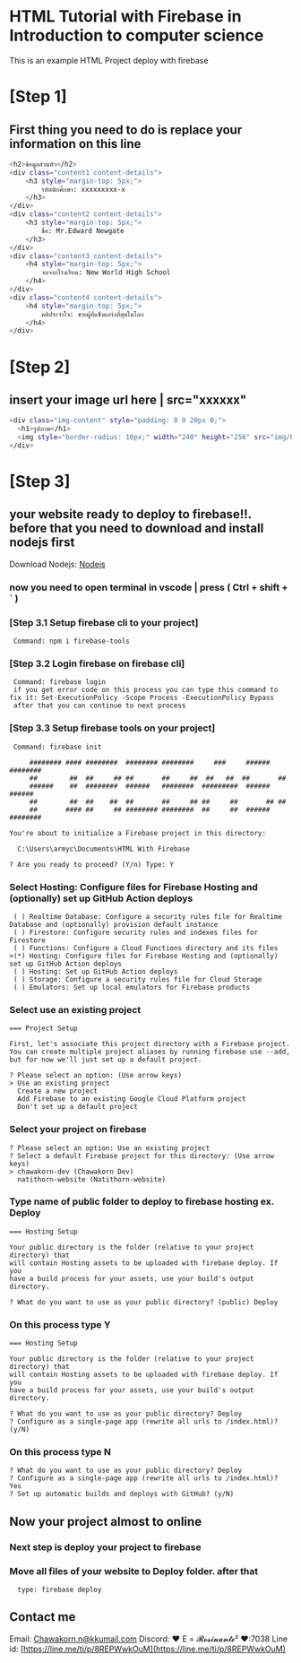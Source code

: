 # HTML Tutorial with Firebase in Introduction to computer science

This is an example HTML Project deploy with firebase


# [Step 1]
## First thing you need to do is replace your information on this line
  ```sh
<h2>ข้อมูลส่วนตัว</h2>
  <div class="content1 content-details">
      <h3 style="margin-top: 5px;">
          รหัสนักศึกษา: xxxxxxxxx-x
      </h3>
  </div>
  <div class="content2 content-details">
      <h3 style="margin-top: 5px;">
          ชื่อ: Mr.Edward Newgate
      </h3>
  </div>
  <div class="content3 content-details">
      <h4 style="margin-top: 5px;">
          จบจากโรงเรียน: New World High School
      </h4>
  </div>
  <div class="content4 content-details">
      <h4 style="margin-top: 5px;">
          คติประจำใจ: ชายผู้ที่แข็งแกร่งที่สุดในโลก
      </h4>
</div>
  ```
# [Step 2]
## insert your image url here | src="xxxxxx"
  ```sh
<div class="img-content" style="padding: 0 0 20px 0;">
    <h1>รูปภาพ</h1>
    <img style="border-radius: 10px;" width="240" height="256" src="img/Edward_Newgate.webp" alt="">
</div>
  ```
# [Step 3]
## your website ready to deploy to firebase!!. before that you need to download and install nodejs first
Download Nodejs: [Nodejs](https://nodejs.org/en/)

### now you need to open terminal in vscode | press ( Ctrl + shift + ` )
### [Step 3.1 Setup firebase cli to your project]
```
 Command: npm i firebase-tools
```
### [Step 3.2 Login firebase on firebase cli]
```
 Command: firebase login
 if you get error code on this process you can type this command to fix it: Set-ExecutionPolicy -Scope Process -ExecutionPolicy Bypass
 after that you can continue to next process
```
### [Step 3.3 Setup firebase tools on your project]
```
 Command: firebase init
 
     ######## #### ########  ######## ########     ###     ######  ########
     ##        ##  ##     ## ##       ##     ##  ##   ##  ##       ##
     ######    ##  ########  ######   ########  #########  ######  ######
     ##        ##  ##    ##  ##       ##     ## ##     ##       ## ##
     ##       #### ##     ## ######## ########  ##     ##  ######  ########

You're about to initialize a Firebase project in this directory:

  C:\Users\armyc\Documents\HTML With Firebase

? Are you ready to proceed? (Y/n) Type: Y
```
### Select Hosting: Configure files for Firebase Hosting and (optionally) set up GitHub Action deploys
```
 ( ) Realtime Database: Configure a security rules file for Realtime Database and (optionally) provision default instance
 ( ) Firestore: Configure security rules and indexes files for Firestore
 ( ) Functions: Configure a Cloud Functions directory and its files
>(*) Hosting: Configure files for Firebase Hosting and (optionally) set up GitHub Action deploys
 ( ) Hosting: Set up GitHub Action deploys
 ( ) Storage: Configure a security rules file for Cloud Storage
 ( ) Emulators: Set up local emulators for Firebase products
```
### Select use an existing project
```
=== Project Setup

First, let's associate this project directory with a Firebase project.
You can create multiple project aliases by running firebase use --add, 
but for now we'll just set up a default project.

? Please select an option: (Use arrow keys)
> Use an existing project
  Create a new project
  Add Firebase to an existing Google Cloud Platform project
  Don't set up a default project
```
### Select your project on firebase
```
? Please select an option: Use an existing project
? Select a default Firebase project for this directory: (Use arrow keys)
> chawakorn-dev (Chawakorn Dev) 
  natithorn-website (Natithorn-website)
```

### Type name of public folder to deploy to firebase hosting ex. Deploy
```
=== Hosting Setup

Your public directory is the folder (relative to your project directory) that
will contain Hosting assets to be uploaded with firebase deploy. If you
have a build process for your assets, use your build's output directory.

? What do you want to use as your public directory? (public) Deploy
```

### On this process type Y
```
=== Hosting Setup

Your public directory is the folder (relative to your project directory) that
will contain Hosting assets to be uploaded with firebase deploy. If you
have a build process for your assets, use your build's output directory.

? What do you want to use as your public directory? Deploy
? Configure as a single-page app (rewrite all urls to /index.html)? (y/N) 
```

### On this process type N
```
? What do you want to use as your public directory? Deploy
? Configure as a single-page app (rewrite all urls to /index.html)? Yes
? Set up automatic builds and deploys with GitHub? (y/N) 
```

## Now your project almost to online
### Next step is deploy your project to firebase
### Move all files of your website to Deploy folder. after that
```
  type: firebase deploy
```

## Contact me

Email: Chawakorn.n@kkumail.com
Discord: ♥ E = 𝓡𝓸𝓼𝓲𝓷𝓪𝓷𝓽𝓮² ♥:7038
Line id: [https://line.me/ti/p/8REPWwkOuM](https://line.me/ti/p/8REPWwkOuM)

